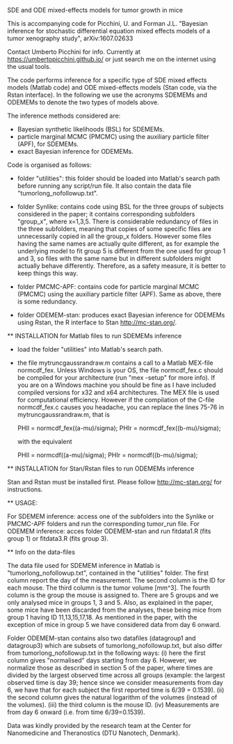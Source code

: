 SDE and ODE mixed-effects models for tumor growth in mice

This is accompanying code for Picchini, U. and Forman J.L. "Bayesian inference for stochastic differential equation mixed effects models of a tumor xenography study", arXiv:1607.02633

Contact Umberto Picchini for info. Currently at https://umbertopicchini.github.io/ or just search me on the internet using the usual tools.

The code performs inference for a specific type of SDE mixed effects models (Matlab code) and ODE mixed-effects models (Stan code, via the Rstan interface). In the following we use the acronyms SDEMEMs and ODEMEMs to denote the two types of models above.

The inference methods considered are:

- Bayesian synthetic likelihoods (BSL) for SDEMEMs.
- particle marginal MCMC (PMCMC) using the auxiliary particle filter (APF), for SDEMEMs.
- exact Bayesian inference for ODEMEMs.

Code is organised as follows:

- folder "utilities": this folder should be loaded into Matlab's search path before running any script/run file. It also contain the data file "tumorlong_nofollowup.txt".

- folder Synlike: contains code using BSL for the three groups of subjects considered in the paper; it contains corresponding subfolders "group_x", where x=1,3,5. There is considerable redundancy of files in the three subfolders, meaning that copies of some specific files are unnecessarily copied in all the group_x folders. However some files having the same names are actually quite different, as for example the underlying model to fit group 5 is different from the one used for group 1 and 3, so files with the same name but in different subfolders might actually behave differently. Therefore, as a safety measure, it is better to keep things this way.

- folder PMCMC-APF: contains code for particle marginal MCMC (PMCMC) using the auxiliary particle filter (APF). Same as above, there is some redundancy.

- folder ODEMEM-stan: produces exact Bayesian inference for ODEMEMs using Rstan, the R interface to Stan http://mc-stan.org/.

** INSTALLATION for Matlab files to run SDEMEMs inference

- load the folder "utilities" into Matlab's search path.

- the file mytruncgaussrandraw.m contains a call to a Matlab MEX-file normcdf_fex. Unless Windows is your OS, the file normcdf_fex.c should be compiled for your architecture (run "mex -setup" for more info). If you are on a Windows machine you should be fine as I have included compiled versions for x32 and x64 architectures. The MEX file is used for computational efficiency. However if the compilation of the C-file normcdf_fex.c causes you headache, you can replace the lines 75-76 in mytruncgaussrandraw.m, that is

    PHIl = normcdf_fex((a-mu)/sigma);
    PHIr = normcdf_fex((b-mu)/sigma);

    with the equivalent

    PHIl = normcdf((a-mu)/sigma); PHIr = normcdf((b-mu)/sigma);

** INSTALLATION for Stan/Rstan files to run ODEMEMs inference

Stan and Rstan must be installed first. Please follow http://mc-stan.org/ for instructions.

** USAGE:

For SDEMEM inference: access one of the subfolders into the Synlike or PMCMC-APF folders and run the corresponding tumor_run file. For ODEMEM inference: acces folder ODEMEM-stan and run fitdata1.R (fits group 1) or fitdata3.R (fits group 3).

** Info on the data-files

The data file used for SDEMEM inference in Matlab is "tumorlong_nofollowup.txt", contained in the "utilities" folder. The first column report the day of the measurement. The second column is the ID for each mouse. The third column is the tumor volume [mm^3]. The fourth column is the group the mouse is assigned to. There are 5 groups and we only analysed mice in groups 1, 3 and 5. Also, as explained in the paper, some mice have been discarded from the analyses, these being mice from group 1 having ID 11,13,15,17,18. As mentioned in the paper, with the exception of mice in group 5 we have considered data from day 6 onward.

Folder ODEMEM-stan contains also two datafiles (datagroup1 and datagroup3) which are subsets of tumorlong_nofollowup.txt, but also differ from tumorlong_nofollowup.txt in the following ways: (i) here the first column gives "normalised" days starting from day 6. However, we normalize those as described in section 5 of the paper, where times are divided by the largest observed time across all groups (example: the largest observed time is day 39; hence since we consider measurements from day 6, we have that for each subject the first reported time is 6/39 = 0.1539). (ii) the second column gives the natural logarithm of the volumes (instead of the volumes). (iii) the third column is the mouse ID. (iv) Measurements are from day 6 onward (i.e. from time 6/39=0.1539).

Data was kindly provided by the research team at the Center for Nanomedicine and Theranostics (DTU Nanotech, Denmark).

